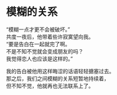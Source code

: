 # 模糊的关系

“模糊一点才更不会被破坏。”\
共度一夜后，他带着些许寂寞望向我。\
“要是告白在一起就完了啊。\
不是不知不觉就会变成朋友的吗？\
我觉得恋人也应该是这样的。”

我的告白被他用这样晦涩的话语轻轻搪塞过去。\
那之后，我们之间模糊的关系短暂地持续着，\
但不知不觉，他就再也无法联系上了。



















